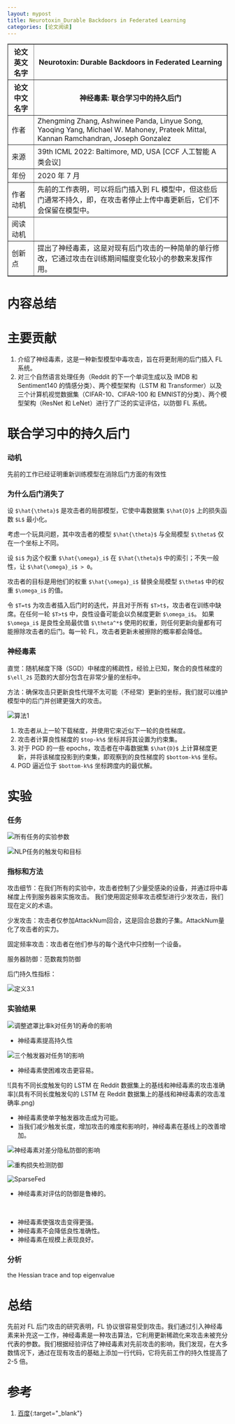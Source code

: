 ```yaml
---
layout: mypost
title: Neurotoxin_Durable Backdoors in Federated Learning
categories: [论文阅读]
---
```


<table border="1">
    <tr>
        <th>论文英文名字</th>
        <th>Neurotoxin: Durable Backdoors in Federated Learning</th>
    </tr>
    <tr>
        <th>论文中文名字</th>
        <th>神经毒素: 联合学习中的持久后门</th>
    </tr>
    <tr>
        <td>作者</td>
        <td>Zhengming Zhang, Ashwinee Panda, Linyue Song, Yaoqing Yang, Michael W. Mahoney, Prateek Mittal, Kannan Ramchandran, Joseph Gonzalez</td>
    </tr>
    <tr>
        <td>来源</td>
        <td>39th ICML 2022: Baltimore, MD, USA [CCF 人工智能 A 类会议]</td>
    </tr>
    <tr>
        <td>年份</td>
        <td>2020 年 7 月</td>
    </tr>
    <tr>
        <td>作者动机</td>
        <td>先前的工作表明，可以将后门插入到 FL 模型中，但这些后门通常不持久，即，在攻击者停止上传中毒更新后，它们不会保留在模型中。</td>
    </tr>
    <tr>
        <td>阅读动机</td>
        <td></td>
    </tr>
    <tr>
        <td>创新点</td>
        <td>提出了神经毒素，这是对现有后门攻击的一种简单的单行修改，它通过攻击在训练期间幅度变化较小的参数来发挥作用。</td>
    </tr>
</table>

# 内容总结

# 主要贡献

1. 介绍了神经毒素，这是一种新型模型中毒攻击，旨在将更耐用的后门插入 FL 系统。
2. 对三个自然语言处理任务（Reddit 的下一个单词生成以及 IMDB 和 Sentiment140 的情感分类）、两个模型架构（LSTM 和 Transformer）以及三个计算机视觉数据集（CIFAR-10、CIFAR-100 和 EMNIST的分类）、两个模型架构（ResNet 和 LeNet）进行了广泛的实证评估，以防御 FL 系统。

# 联合学习中的持久后门

### 动机

先前的工作已经证明重新训练模型在消除后门方面的有效性

### 为什么后门消失了

设 `$\hat{\theta}$` 是攻击者的局部模型，它使中毒数据集 `$\hat{D}$` 上的损失函数 `$L$` 最小化。

考虑一个玩具问题，其中攻击者的模型 `$\hat{\theta}$` 与全局模型 `$\theta$` 仅在一个坐标上不同。

设 `$i$` 为这个权重 `$\hat{\omega}_i$` 在 `$\hat{\theta}$` 中的索引；不失一般性，让 `$\hat{\omega}_i$ > 0`。

攻击者的目标是用他们的权重 `$\hat{\omega}_i$` 替换全局模型 `$\theta$` 中的权重 `$\omega_i$` 的值。

令 `$T=t$` 为攻击者插入后门时的迭代，并且对于所有 `$T>t$`，攻击者在训练中缺席。在任何一轮 `$T>t$` 中，良性设备可能会以负梯度更新 `$\omega_i$`。 如果 `$\omega_i$` 是良性全局最优值 `$\theta^*$` 使用的权重，则任何更新向量都有可能擦除攻击者的后门。每一轮 FL，攻击者更新未被擦除的概率都会降低。

### 神经毒素

直觉：随机梯度下降（SGD）中梯度的稀疏性，经验上已知，聚合的良性梯度的 `$\ell_2$` 范数的大部分包含在非常少量的坐标中。

方法：确保攻击只更新良性代理不太可能（不经常）更新的坐标，我们就可以维护模型中的后门并创建更强大的攻击。

![算法1](算法1.png)

1. 攻击者从上一轮下载梯度，并使用它来近似下一轮的良性梯度。
2. 攻击者计算良性梯度的 `$top-k%$` 坐标并将其设置为约束集。
3. 对于 PGD 的一些 epochs，攻击者在中毒数据集 `$\hat{D}$` 上计算梯度更新，并将该梯度投影到约束集，即观察到的良性梯度的 `$bottom-k%$` 坐标。  
4. PGD 逼近位于 `$bottom-k%$` 坐标跨度内的最优解。

# 实验

### 任务

![所有任务的实验参数](所有任务的实验参数.png)

![NLP任务的触发句和目标](NLP任务的触发句和目标.png)

### 指标和方法

攻击细节：在我们所有的实验中，攻击者控制了少量受感染的设备，并通过将中毒梯度上传到服务器来实施攻击。 我们使用固定频率攻击模型进行少发攻击，我们现在定义的术语。

少发攻击：攻击者仅参加AttackNum回合，这是回合总数的子集。AttackNum量化了攻击者的实力。

固定频率攻击：攻击者在他们参与的每个迭代中只控制一个设备。

服务器防御：范数裁剪防御

后门持久性指标：

![定义3.1](定义3.1.png)

### 实验结果

![调整遮罩比率k对任务1的寿命的影响](调整遮罩比率k对任务1的寿命的影响.png)

+ 神经毒素提高持久性

![三个触发器对任务1的影响](三个触发器对任务1的影响.png)

+ 神经毒素使困难攻击更容易。

![具有不同长度触发句的 LSTM 在 Reddit 数据集上的基线和神经毒素的攻击准确率](具有不同长度触发句的 LSTM 在 Reddit 数据集上的基线和神经毒素的攻击准确率.png)

+ 神经毒素使单字触发器攻击成为可能。
+ 当我们减少触发长度，增加攻击的难度和影响时，神经毒素在基线上的改善增加。

![神经毒素对差分隐私防御的影响](神经毒素对差分隐私防御的影响.png)

![重构损失检测防御](重构损失检测防御.png)

![SparseFed](SparseFed.png)

+ 神经毒素对评估的防御是鲁棒的。

&nbsp;
+ 神经毒素使强攻击变得更强。
+ 神经毒素不会降低良性准确性。
+ 神经毒素在规模上表现良好。

### 分析

the Hessian trace and top eigenvalue

# 总结

先前对 FL 后门攻击的研究表明，FL 协议很容易受到攻击。我们通过引入神经毒素来补充这一工作，神经毒素是一种攻击算法，它利用更新稀疏化来攻击未被充分代表的参数。我们根据经验评估了神经毒素对先前攻击的影响，我们发现，在大多数情况下，通过在现有攻击的基础上添加一行代码，它将先前工作的持久性提高了 2-5 倍。

# 参考

1. [百度](https://www.baidu.com){:target="_blank"}